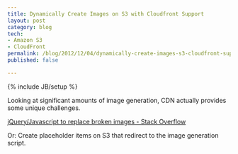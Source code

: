 ```yaml
---
title: Dynamically Create Images on S3 with Cloudfront Support
layout: post
category: blog
tech:
- Amazon S3
- CloudFront
permalink: /blog/2012/12/04/dynamically-create-images-s3-cloudfront-support
published: false

---
```

{% include JB/setup %}
<div id="node-251" class="node node-blog node-promoted node-unpublished">
  <div class="content clearfix">
    <div class="field field-name-body field-type-text-with-summary field-label-hidden"><div class="field-items"><div class="field-item even"><p>Looking at significant amounts of image generation, CDN actually provides some unique challenges.</p>
<p><a href="http://stackoverflow.com/questions/92720/jquery-javascript-to-replace-broken-images">jQuery/Javascript to replace broken images - Stack Overflow</a></p>
<p>Or: Create placeholder items on S3 that redirect to the image generation script.</p>
</div></div></div>  </div>
</div>
